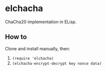 # elchacha

ChaCha20 implementation in ELisp.

## How to

Clone and install manually, then:

1. `(require 'elchacha)`
2. `(elchacha-encrypt-decrypt key nonce data)`
